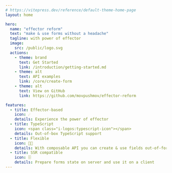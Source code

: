 ```yaml
---
# https://vitepress.dev/reference/default-theme-home-page
layout: home

hero:
  name: "effector reform"
  text: "make & use forms without a headache"
  tagline: with power of effector
  image:
    src: /public/logo.svg
  actions:
    - theme: brand
      text: Get Started
      link: /introduction/getting-started.md
    - theme: alt
      text: API examples
      link: /core/create-form
    - theme: alt
      text: View on GitHub
      link: https://github.com/movpushmov/effector-reform

features:
  - title: Effector-based
    icon: ☄️
    details: Experience the power of effector
  - title: TypeScript
    icon: <span class="i-logos:typescript-icon"></span>
    details: Out-of-box TypeScript support
  - title: Flexible
    icon: 💪🏻
    details: With composable API you can create & use fields out-of-form
  - title: SSR compatible
    icon: 🗄️️
    details: Prepare forms state on server and use it on a client
---
```


